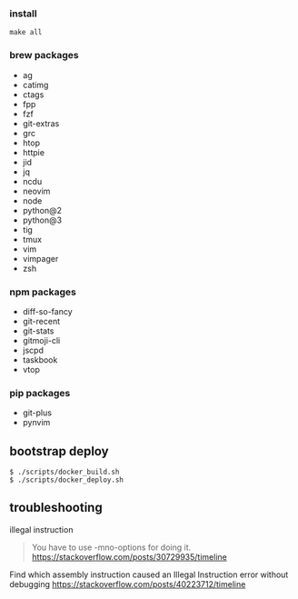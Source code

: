 ### install
```
make all
```

### brew packages

- ag
- catimg
- ctags
- fpp
- fzf
- git-extras
- grc
- htop
- httpie
- jid
- jq
- ncdu
- neovim
- node
- python@2
- python@3
- tig
- tmux
- vim
- vimpager
- zsh

### npm packages

- diff-so-fancy
- git-recent
- git-stats
- gitmoji-cli
- jscpd
- taskbook
- vtop

### pip packages

- git-plus
- pynvim

## bootstrap deploy

```ShellSession
$ ./scripts/docker_build.sh
$ ./scripts/docker_deploy.sh
```

## troubleshooting

illegal instruction
> You have to use -mno-options for doing it.
https://stackoverflow.com/posts/30729935/timeline

Find which assembly instruction caused an Illegal Instruction error without debugging
https://stackoverflow.com/posts/40223712/timeline
